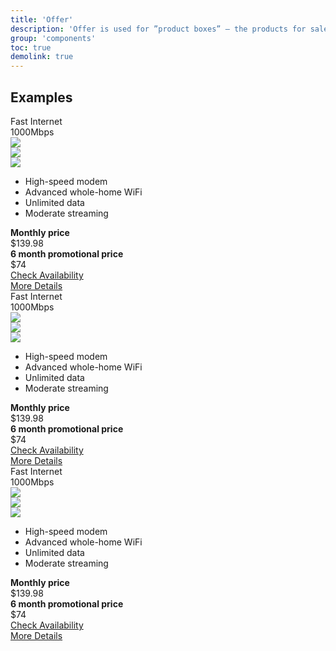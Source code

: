```yaml
---
title: 'Offer'
description: 'Offer is used for ”product boxes” – the products for sale.'
group: 'components'
toc: true
demolink: true
---
```


## Examples

<div class="row gx-5 gx-md-6-6 gy-6">
    <div class="col-sm-6 col-lg-4">
        <div class="offer offer-accented">
            <div class="offer-body">
                <div class="offer-header">
                    <div class="offer-heading">Fast Internet</div>
                    <div class="offer-subheading font-weight-bold">1000Mbps</div>
                </div>
                <div class="offer-torso">
                    <div class="offer-icons">
                        <div class="row align-items-center justify-content-start gx-3">
                            <div class="col-auto">
                                <div class="offer-icon">
                                    <img class="rounded-circle" src="https://dummyimage.com/54x54/b3b3b3/ffffff.png&text=icon" />
                                </div>
                            </div>
                            <div class="col-auto">
                                <div class="offer-icon">
                                    <img class="rounded-circle" src="https://dummyimage.com/54x54/b3b3b3/ffffff.png&text=icon" />
                                </div>
                            </div>
                            <div class="col-auto">
                                <div class="offer-icon">
                                    <img class="rounded-circle" src="https://dummyimage.com/54x54/b3b3b3/ffffff.png&text=icon" />
                                </div>
                            </div>
                        </div>
                    </div>
                    <div class="offer-features">
                        <ul class="fa-ul list list-sm list-icon">
                            <li class="list-item">
                                <span class="fa-li list-icon-asset">
                                    <i class="fas fa-check fa-sm"></i>
                                </span>
                                High-speed modem
                            </li>
                            <li class="list-item">
                                <span class="fa-li list-icon-asset">
                                    <i class="fas fa-check fa-sm"></i>
                                </span>
                                Advanced whole-home WiFi
                            </li>
                            <li class="list-item">
                                <span class="fa-li list-icon-asset">
                                    <i class="fas fa-check fa-sm"></i>
                                </span>
                                Unlimited data
                            </li>
                            <li class="list-item">
                                <span class="fa-li list-icon-asset">
                                    <i class="fas fa-check fa-sm"></i>
                                </span>
                                Moderate streaming
                            </li>
                        </ul>    
                    </div>
                    <div class="offer-price offer-price-inactive">
                        <div>
                            <strong>Monthly price</strong>
                        </div>
                        <div class="text-decoration-line-through h5">$139.98</div>
                    </div>
                    <div class="offer-price">
                        <div>
                            <strong>6 month promotional price</strong>
                        </div>
                        <div class="xxx display-4 font-weight-bold">
                            $74
                        </div>
                    </div>
                </div>
                <div class="offer-footer">
                    <div class="mb-2">
                        <a class="btn btn-primary btn-block" href="">Check Availability</a>
                    </div>
                    <div>
                        <a class="btn btn-link btn-block" href="">More Details</a>
                    </div>
                </div>
            </div>
        </div>
    </div>
    <div class="col-sm-6 col-lg-4">
        <div class="offer offer-accented">
            <div class="offer-body">
                <div class="offer-header">
                    <div class="offer-heading">Fast Internet</div>
                    <div class="offer-subheading font-weight-bold">1000Mbps</div>
                </div>
                <div class="offer-torso">
                    <div class="offer-icons">
                        <div class="row align-items-center justify-content-start gx-3">
                            <div class="col-auto">
                                <div class="offer-icon">
                                    <img class="rounded-circle" src="https://dummyimage.com/54x54/b3b3b3/ffffff.png&text=icon" />
                                </div>
                            </div>
                            <div class="col-auto">
                                <div class="offer-icon">
                                    <img class="rounded-circle" src="https://dummyimage.com/54x54/b3b3b3/ffffff.png&text=icon" />
                                </div>
                            </div>
                            <div class="col-auto">
                                <div class="offer-icon">
                                    <img class="rounded-circle" src="https://dummyimage.com/54x54/b3b3b3/ffffff.png&text=icon" />
                                </div>
                            </div>
                        </div>
                    </div>
                    <div class="offer-features">
                        <ul class="fa-ul list list-sm list-icon">
                            <li class="list-item">
                                <span class="fa-li list-icon-asset">
                                    <i class="fas fa-check fa-sm"></i>
                                </span>
                                High-speed modem
                            </li>
                            <li class="list-item">
                                <span class="fa-li list-icon-asset">
                                    <i class="fas fa-check fa-sm"></i>
                                </span>
                                Advanced whole-home WiFi
                            </li>
                            <li class="list-item">
                                <span class="fa-li list-icon-asset">
                                    <i class="fas fa-check fa-sm"></i>
                                </span>
                                Unlimited data
                            </li>
                            <li class="list-item">
                                <span class="fa-li list-icon-asset">
                                    <i class="fas fa-check fa-sm"></i>
                                </span>
                                Moderate streaming
                            </li>
                        </ul>    
                    </div>
                    <div class="offer-price offer-price-inactive">
                        <div>
                            <strong>Monthly price</strong>
                        </div>
                        <div class="text-decoration-line-through h5">$139.98</div>
                    </div>
                    <div class="offer-price">
                        <div>
                            <strong>6 month promotional price</strong>
                        </div>
                        <div class="xxx display-4 font-weight-bold">
                            $74
                        </div>
                    </div>
                </div>
                <div class="offer-footer">
                    <div class="mb-2">
                        <a class="btn btn-primary btn-block" href="">Check Availability</a>
                    </div>
                    <div>
                        <a class="btn btn-link btn-block" href="">More Details</a>
                    </div>
                </div>
            </div>
        </div>
    </div>
    <div class="col-sm-6 col-lg-4">
        <div class="offer offer-accented">
            <div class="offer-body">
                <div class="offer-header">
                    <div class="offer-heading">Fast Internet</div>
                    <div class="offer-subheading font-weight-bold">1000Mbps</div>
                </div>
                <div class="offer-torso">
                    <div class="offer-icons">
                        <div class="row align-items-center justify-content-start gx-3">
                            <div class="col-auto">
                                <div class="offer-icon">
                                    <img class="rounded-circle" src="https://dummyimage.com/54x54/b3b3b3/ffffff.png&text=icon" />
                                </div>
                            </div>
                            <div class="col-auto">
                                <div class="offer-icon">
                                    <img class="rounded-circle" src="https://dummyimage.com/54x54/b3b3b3/ffffff.png&text=icon" />
                                </div>
                            </div>
                            <div class="col-auto">
                                <div class="offer-icon">
                                    <img class="rounded-circle" src="https://dummyimage.com/54x54/b3b3b3/ffffff.png&text=icon" />
                                </div>
                            </div>
                        </div>
                    </div>
                    <div class="offer-features">
                        <ul class="fa-ul list list-sm list-icon">
                            <li class="list-item">
                                <span class="fa-li list-icon-asset">
                                    <i class="fas fa-check fa-sm"></i>
                                </span>
                                High-speed modem
                            </li>
                            <li class="list-item">
                                <span class="fa-li list-icon-asset">
                                    <i class="fas fa-check fa-sm"></i>
                                </span>
                                Advanced whole-home WiFi
                            </li>
                            <li class="list-item">
                                <span class="fa-li list-icon-asset">
                                    <i class="fas fa-check fa-sm"></i>
                                </span>
                                Unlimited data
                            </li>
                            <li class="list-item">
                                <span class="fa-li list-icon-asset">
                                    <i class="fas fa-check fa-sm"></i>
                                </span>
                                Moderate streaming
                            </li>
                        </ul>    
                    </div>
                    <div class="offer-price offer-price-inactive">
                        <div>
                            <strong>Monthly price</strong>
                        </div>
                        <div class="text-decoration-line-through h5">$139.98</div>
                    </div>
                    <div class="offer-price">
                        <div>
                            <strong>6 month promotional price</strong>
                        </div>
                        <div class="xxx display-4 font-weight-bold">
                            $74
                        </div>
                    </div>
                </div>
                <div class="offer-footer">
                    <div class="mb-2">
                        <a class="btn btn-primary btn-block" href="">Check Availability</a>
                    </div>
                    <div>
                        <a class="btn btn-link btn-block" href="">More Details</a>
                    </div>
                </div>
            </div>
        </div>
    </div>
</div>

